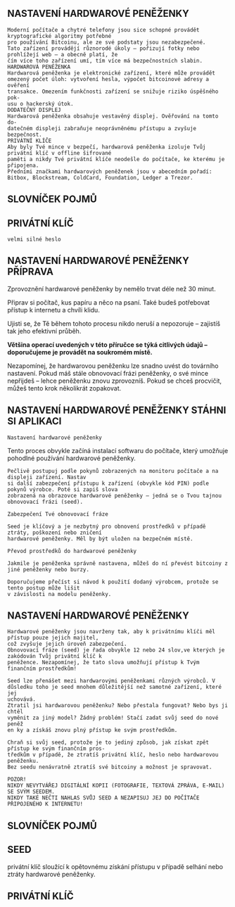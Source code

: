 ## NASTAVENÍ HARDWAROVÉ PENĚŽENKY

```
Moderní počítače a chytré telefony jsou sice schopné provádět kryptografické algoritmy potřebné
pro používání Bitcoinu, ale ze své podstaty jsou nezabezpečené.
Tato zařízení provádějí různorodé úkoly – pořizují fotky nebo prohlížejí web – a obecně platí, že
čím více toho zařízení umí, tím více má bezpečnostních slabin.
HARDWAROVÁ PENĚŽENKA
Hardwarová peněženka je elektronické zařízení, které může provádět
omezený počet úloh: vytvoření hesla, výpočet bitcoinové adresy a ověření
transakce. Omezením funkčnosti zařízení se snižuje riziko úspěšného pok-
usu o hackerský útok.
DODATEČNÝ DISPLEJ
Hardwarová peněženka obsahuje vestavěný displej. Ověřování na tomto do-
datečném displeji zabraňuje neoprávněnému přístupu a zvyšuje bezpečnost.
PRIVÁTNÍ KLÍČE
Aby byly Tvé mince v bezpečí, hardwarová peněženka izoluje Tvůj privátní klíč v offline šifrované
paměti a nikdy Tvé privátní klíče neodešle do počítače, ke kterému je připojena.
Předními značkami hardwarových peněženek jsou v abecedním pořadí:
Bitbox, Blockstream, ColdCard, Foundation, Ledger a Trezor.
```
## SLOVNÍČEK POJMŮ

## PRIVÁTNÍ KLÍČ

```
velmi silné heslo
```


## NASTAVENÍ HARDWAROVÉ PENĚŽENKY PŘÍPRAVA

Zprovoznění hardwarové peněženky by nemělo trvat déle než 30 minut.

Připrav si počítač, kus papíru a něco na psaní. Také budeš potřebovat přístup k internetu a chvíli
klidu.

Ujisti se, že Tě během tohoto procesu nikdo neruší a nepozoruje – zajistíš tak jeho efektivní průběh.

**Většina operací uvedených v této příručce se týká citlivých údajů – doporučujeme je provádět
na soukromém místě.**

Nezapomínej, že hardwarovou peněženku lze snadno uvést do továrního nastavení. Pokud máš
stále obnovovací frázi peněženky, o své mince nepřijdeš – lehce peněženku znovu zprovozníš.
Pokud se chceš procvičit, můžeš tento krok několikrát zopakovat.



## NASTAVENÍ HARDWAROVÉ PENĚŽENKY STÁHNI SI APLIKACI

```
Nastavení hardwarové peněženky
```
Tento proces obvykle začíná instalací softwaru do počítače, který umožňuje pohodlné používání
hardwarové peněženky.

```
Pečlivě postupuj podle pokynů zobrazených na monitoru počítače a na displeji zařízení. Nastav
si další zabezpečení přístupu k zařízení (obvykle kód PIN) podle pokynů výrobce. Poté si zapiš slova
zobrazená na obrazovce hardwarové peněženky – jedná se o Tvou tajnou obnovovací frázi (seed).
```
```
Zabezpečení Tvé obnovovací fráze
```
```
Seed je klíčový a je nezbytný pro obnovení prostředků v případě ztráty, poškození nebo zničení
hardwarové peněženky. Měl by být uložen na bezpečném místě.
```
```
Převod prostředků do hardwarové peněženky
```
```
Jakmile je peněženka správně nastavena, můžeš do ní převést bitcoiny z jiné peněženky nebo burzy.
```
```
Doporučujeme přečíst si návod k použití dodaný výrobcem, protože se tento postup může lišit
v závislosti na modelu peněženky.
```


## NASTAVENÍ HARDWAROVÉ PENĚŽENKY

```
Hardwarové peněženky jsou navrženy tak, aby k privátnímu klíči měl přístup pouze jejich majitel,
což zvyšuje jejich úroveň zabezpečení.
Obnovovací fráze (seed) je řada obvykle 12 nebo 24 slov,ve kterých je zakódován Tvůj privátní klíč k
peněžence. Nezapomínej, že tato slova umožňují přístup k Tvým finančním prostředkům!
```
```
Seed lze přenášet mezi hardwarovými peněženkami různých výrobců. V
důsledku toho je seed mnohem důležitější než samotné zařízení, které jej
uchovává.
Ztratil jsi hardwarovou peněženku? Nebo přestala fungovat? Nebo bys ji chtěl
vyměnit za jiný model? Žádný problém! Stačí zadat svůj seed do nové peněž
en ky a získáš znovu plný přístup ke svým prostředkům.
```
```
Chraň si svůj seed, protože je to jediný způsob, jak získat zpět přístup ke svým finančním pros-
tředkům v případě, že ztratíš privátní klíč, heslo nebo hardwarovou peněženku.
Bez seedu nenávratně ztratíš své bitcoiny a možnost je spravovat.
```
```
POZOR!
NIKDY NEVYTVÁŘEJ DIGITÁLNÍ KOPII (FOTOGRAFIE, TEXTOVÁ ZPRÁVA, E-MAIL) SE SVÝM SEEDEM.
NIKDY TAKÉ NEČTI NAHLAS SVŮJ SEED A NEZAPISUJ JEJ DO POČÍTAČE PŘIPOJENÉHO K INTERNETU!
```
## SLOVNÍČEK POJMŮ

## SEED

privátní klíč sloužící k
opětovnému získání
přístupu v případě selhání
nebo ztráty hardwarové
peněženky.

## PRIVÁTNÍ KLÍČ



